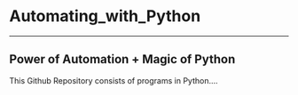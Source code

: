 # Automating_with_Python
-------------------------------------
Power of Automation + Magic of Python
-------------------------------------

This Github Repository consists of programs in Python....
